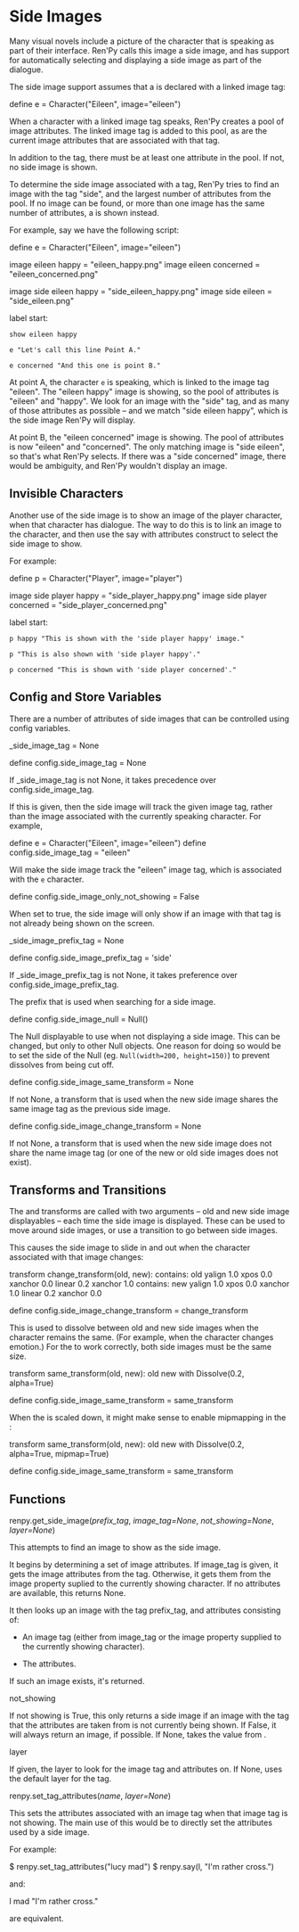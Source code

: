 # Side Images

Many visual novels include a picture of the character that is speaking as part of their interface. Ren'Py calls this image a side image, and has support for automatically selecting and displaying a side image as part of the dialogue.

The side image support assumes that a  is declared with a linked image tag:

define e \= Character("Eileen", image\="eileen")

When a character with a linked image tag speaks, Ren'Py creates a pool of image attributes. The linked image tag is added to this pool, as are the current image attributes that are associated with that tag.

In addition to the tag, there must be at least one attribute in the pool. If not, no side image is shown.

To determine the side image associated with a tag, Ren'Py tries to find an image with the tag "side", and the largest number of attributes from the pool. If no image can be found, or more than one image has the same number of attributes, a  is shown instead.

For example, say we have the following script:

define e \= Character("Eileen", image\="eileen")

image eileen happy \= "eileen\_happy.png"
image eileen concerned \= "eileen\_concerned.png"

image side eileen happy \= "side\_eileen\_happy.png"
image side eileen \= "side\_eileen.png"

label start:

    show eileen happy

    e "Let's call this line Point A."

    e concerned "And this one is point B."

At point A, the character `e` is speaking, which is linked to the image tag "eileen". The "eileen happy" image is showing, so the pool of attributes is "eileen" and "happy". We look for an image with the "side" tag, and as many of those attributes as possible – and we match "side eileen happy", which is the side image Ren'Py will display.

At point B, the "eileen concerned" image is showing. The pool of attributes is now "eileen" and "concerned". The only matching image is "side eileen", so that's what Ren'Py selects. If there was a "side concerned" image, there would be ambiguity, and Ren'Py wouldn't display an image.

## Invisible Characters

Another use of the side image is to show an image of the player character, when that character has dialogue. The way to do this is to link an image to the character, and then use the say with attributes construct to select the side image to show.

For example:

define p \= Character("Player", image\="player")

image side player happy \= "side\_player\_happy.png"
image side player concerned \= "side\_player\_concerned.png"

label start:

    p happy "This is shown with the 'side player happy' image."

    p "This is also shown with 'side player happy'."

    p concerned "This is shown with 'side player concerned'."

## Config and Store Variables

There are a number of attributes of side images that can be controlled using config variables.

\_side\_image\_tag \= None

define config.side\_image\_tag \= None

If \_side\_image\_tag is not None, it takes precedence over config.side\_image\_tag.

If this is given, then the side image will track the given image tag, rather than the image associated with the currently speaking character. For example,

define e \= Character("Eileen", image\="eileen")
define config.side\_image\_tag \= "eileen"

Will make the side image track the "eileen" image tag, which is associated with the `e` character.

define config.side\_image\_only\_not\_showing \= False

When set to true, the side image will only show if an image with that tag is not already being shown on the screen.

\_side\_image\_prefix\_tag \= None

define config.side\_image\_prefix\_tag \= 'side'

If \_side\_image\_prefix\_tag is not None, it takes preference over config.side\_image\_prefix\_tag.

The prefix that is used when searching for a side image.

define config.side\_image\_null \= Null()

The Null displayable to use when not displaying a side image. This can be changed, but only to other Null objects. One reason for doing so would be to set the side of the Null (eg. `Null(width=200, height=150)`) to prevent dissolves from being cut off.

define config.side\_image\_same\_transform \= None

If not None, a transform that is used when the new side image shares the same image tag as the previous side image.

define config.side\_image\_change\_transform \= None

If not None, a transform that is used when the new side image does not share the name image tag (or one of the new or old side images does not exist).

## Transforms and Transitions

The  and  transforms are called with two arguments – old and new side image displayables – each time the side image is displayed. These can be used to move around side images, or use a transition to go between side images.

This causes the side image to slide in and out when the character associated with that image changes:

transform change\_transform(old, new):
    contains:
        old
        yalign 1.0
        xpos 0.0 xanchor 0.0
        linear 0.2 xanchor 1.0
    contains:
        new
        yalign 1.0
        xpos 0.0 xanchor 1.0
        linear 0.2 xanchor 0.0

define config.side\_image\_change\_transform \= change\_transform

This is used to dissolve between old and new side images when the character remains the same. (For example, when the character changes emotion.) For the  to work correctly, both side images must be the same size.

transform same\_transform(old, new):
    old
    new with Dissolve(0.2, alpha\=True)

define config.side\_image\_same\_transform \= same\_transform

When the  is scaled down, it might make sense to enable mipmapping in the :

transform same\_transform(old, new):
    old
    new with Dissolve(0.2, alpha\=True, mipmap\=True)

define config.side\_image\_same\_transform \= same\_transform

## Functions

renpy.get\_side\_image(_prefix\_tag_, _image\_tag\=None_, _not\_showing\=None_, _layer\=None_)

This attempts to find an image to show as the side image.

It begins by determining a set of image attributes. If image\_tag is given, it gets the image attributes from the tag. Otherwise, it gets them from the image property suplied to the currently showing character. If no attributes are available, this returns None.

It then looks up an image with the tag prefix\_tag, and attributes consisting of:

*   An image tag (either from image\_tag or the image property supplied to the currently showing character).
    
*   The attributes.
    

If such an image exists, it's returned.

not\_showing

If not showing is True, this only returns a side image if an image with the tag that the attributes are taken from is not currently being shown. If False, it will always return an image, if possible. If None, takes the value from .

layer

If given, the layer to look for the image tag and attributes on. If None, uses the default layer for the tag.

renpy.set\_tag\_attributes(_name_, _layer\=None_)

This sets the attributes associated with an image tag when that image tag is not showing. The main use of this would be to directly set the attributes used by a side image.

For example:

$ renpy.set\_tag\_attributes("lucy mad")
$ renpy.say(l, "I'm rather cross.")

and:

l mad "I'm rather cross."

are equivalent.
